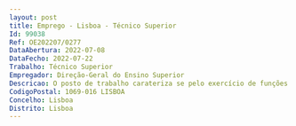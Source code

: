 ```yaml
--- 
layout: post
title: Emprego - Lisboa - Técnico Superior
Id: 99038
Ref: OE202207/0277
DataAbertura: 2022-07-08
DataFecho: 2022-07-22
Trabalho: Técnico Superior
Empregador: Direção-Geral do Ensino Superior
Descricao: O posto de trabalho carateriza se pelo exercício de funções na área da Assessoria e Secretariado de Direção, nomeadamente na realização das seguintes atividades  • Garantir suporte técnico à direção, contribuindo para a qualidade dos processos de tomada de decisão, de gestão da informação, de comunicação e de imagem organizacional • Apoio à preparação e monitorização dos instrumentos de gestão (Plano estratégico, Plano de atividades, QUAR, Relatórios) • Coordenar a produção e sistematização de informação de apoio à decisão • Colaborar na gestão de conteúdos da página web, atualização sistemas de informação • Colaborar nos processos de avaliação da satisfação interna e externa dos Stakeholders e outros • Colaborar na preparação de apresentações e comunicações  • Prestar apoio administrativo e secretariar a Direção  organização e gestão de agendas, reuniões e deslocações • Preparação de reuniões, com estudo dos processos temas e elaboração da documentação necessária  • Secretariar reuniões, elaborar as respetivas atas • Assegurar a comunicação da Direção com os interlocutores internos e externos, a qual pode ocorrer em língua inglesa • Organizar e executar tarefas relacionadas com o expediente geral do secretariado  receção e expedição da correspondência  redação de ofícios, memorandos e outros textos  seleção de correspondência e mails internos e externos e encaminhamento para os respetivos interlocutores  • Tratamento e Análise de dados usando metodologias quantitativas e qualitativas • Organização de informação e arquivo da documentação relevante • Pesquisar e divulgar internamente oportunidades de apoio e financiamento de projetos relacionados com a atividade da DGES e colaborar na preparação das candidaturas.
CodigoPostal: 1069-016 LISBOA
Concelho: Lisboa
Distrito: Lisboa
--- 
```

